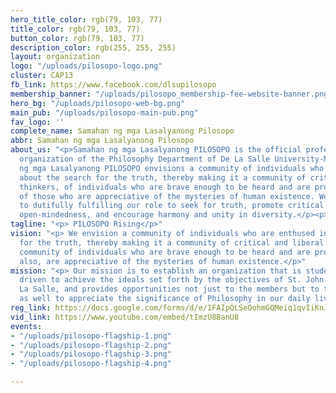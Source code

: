 ```yaml
---
hero_title_color: rgb(79, 103, 77)
title_color: rgb(79, 103, 77)
button_color: rgb(79, 103, 77)
description_color: rgb(255, 255, 255)
layout: organization
logo: "/uploads/pilosopo-logo.png"
cluster: CAP13
fb_link: https://www.facebook.com/dlsupilosopo
membership_banner: "/uploads/pilosopo_membership-fee-website-banner.png"
hero_bg: "/uploads/pilosopo-web-bg.png"
main_pub: "/uploads/pilosopo-main-pub.png"
fav_logo: ''
complete_name: Samahan ng mga Lasalyanong Pilosopo
abbr: Samahan ng mga Lasalyanong Pilosopo
about_us: "<p>Samahan ng mga Lasalyanong PILOSOPO is the official professional student
  organization of the Philosophy Department of De La Salle University-Manila.</p><p>Samahan
  ng mga Lasalyanong PILOSOPO envisions a community of individuals who are enthused
  about the search for the truth, thereby making it a community of critical and liberal
  thinkers, of individuals who are brave enough to be heard and are pro-active, and
  of those who are appreciative of the mysteries of human existence. We are devoted
  to dutifully fulfilling our role to seek for truth, promote critical thinking and
  open-mindedness, and encourage harmony and unity in diversity.</p><p><br></p>"
tagline: "<p> PILOSOPO Rising</p>"
vision: "<p> We envision a community of individuals who are enthused in the search
  for the truth, thereby making it a community of critical and liberal thinkers, a
  community of individuals who are brave enough to be heard and are pro-active, and
  also, are appreciative of the mysteries of human existence.</p>"
mission: "<p> Our mission is to establish an organization that is student-friendly,
  driven to achieve the ideals set forth by the objectives of St. John Baptist De
  La Salle, and provides opportunities not just to the members but to the whole community
  as well to appreciate the significance of Philosophy in our daily lives.</p>"
reg_link: https://docs.google.com/forms/d/e/1FAIpQLSeOohmGQMeiq1qvIiKnJZokX7YPlwh2-JteAlD1fnPlh6aw3A/viewform?usp=sf_link
vid_link: https://www.youtube.com/embed/tImzU8BanU8
events:
- "/uploads/pilosopo-flagship-1.png"
- "/uploads/pilosopo-flagship-2.png"
- "/uploads/pilosopo-flagship-3.png"
- "/uploads/pilosopo-flagship-4.png"

---
```

